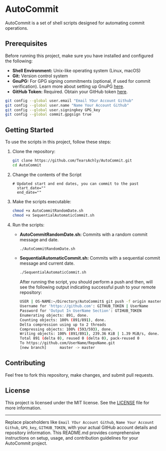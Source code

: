 # AutoCommit

AutoCommit is a set of shell scripts designed for automating commit operations.

## Prerequisites

Before running this project, make sure you have installed and configured the following:

- **Shell Environment:** Unix-like operating system (Linux, macOS)
- **Git:** Version control system
- **GnuPG:** For GPG signing commitments (optional, if used for commit verification). Learn more about setting up GnuPG [here](https://docs.github.com/en/authentication/managing-commit-signature-verification/generating-a-new-gpg-key).
- **GitHub Token:** Required. Obtain your GitHub token [here](https://github.com/settings/tokens).

```bash
git config --global user.email "Email YOur Account Github"
git config --global user.name "Name Your Account Github"
git config --global user.signingkey GPG_key
git config --global commit.gpgsign true
```

## Getting Started

To use the scripts in this project, follow these steps:

1. Clone the repository:

   ```bash
   git clone https://github.com/TearsAchly/AutoCommit.git
   cd AutoCommit
   ```
2. Change the contents of the Script

   ```
   # Updated start and end dates, you can commit to the past
     start_date=""
     end_date=""
   ```
  

3. Make the scripts executable:

   ```bash
   chmod +x AutoCommitRandomDate.sh
   chmod +x SequentialAutomaticCommit.sh
   ```

4. Run the scripts:

   - **AutoCommitRandomDate.sh:** Commits with a random commit message and date.
     ```bash
     ./AutoCommitRandomDate.sh
     ```

   - **SequentialAutomaticCommit.sh:** Commits with a sequential commit message and current date.
     ```bash
     ./SequentialAutomaticCommit.sh
     ```
     
     After running the script, you should perform a push and then, will see the following output indicating successful push to your remote repository:
     
     ```bash
     USER | OS-NAME:~/Directory/AutoCommit$ git push -f origin master
     Username for 'https://github.com': GITHUB_TOKEN | UserName
     Password for 'Output In UserName Section': GTIHUB_TOKEN
     Enumerating objects: 891, done.
     Counting objects: 100% (891/891), done.
     Delta compression using up to 2 threads
     Compressing objects: 100% (593/593), done.
     Writing objects: 100% (891/891), 239.36 KiB | 1.39 MiB/s, done.
     Total 891 (delta 0), reused 0 (delta 0), pack-reused 0
     To https://github.com/UserName/RepoName.git
     [new branch]      master -> master
     ```

## Contributing

Feel free to fork this repository, make changes, and submit pull requests.

## License

This project is licensed under the MIT license. See the [LICENSE](LICENSE) file for more information.

---

Replace placeholders like `Email YOur Account Github`, `Name Your Account Github`, `GPG_key`, `GITHUB_TOKEN`, with your actual GitHub account details and repository information. This README.md provides comprehensive instructions on setup, usage, and contribution guidelines for your AutoCommit project.
